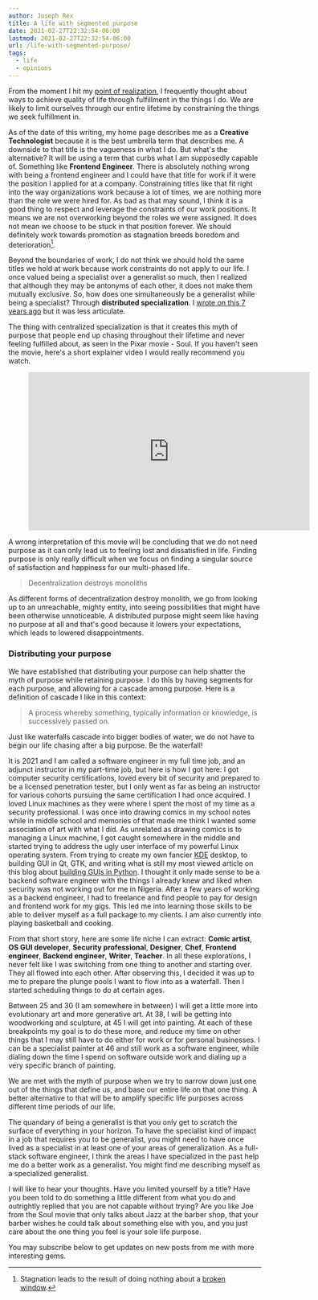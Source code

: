 ```yaml
---
author: Joseph Rex
title: A life with segmented purpose
date: 2021-02-27T22:32:54-06:00
lastmod: 2021-02-27T22:32:54-06:00
url: /life-with-segmented-purpose/
tags:
  - life
  - opinions
---
```

From the moment I hit my [point of realization][1], I frequently thought about ways to
achieve quality of life through fulfillment in the things I do. We are likely to limit
ourselves through our entire lifetime by constraining the things we seek fulfillment in.
<!--more-->

As of the date of this writing, my home page describes me as a **Creative Technologist**
because it is the best umbrella term that describes me. A downside to that title is the
vagueness in what I do. But what's the alternative? It will be using a
term that curbs what I am supposedly capable of. Something like **Frontend Engineer**.
There is absolutely nothing wrong with being a frontend engineer and I could have that
title for work if it were the position I applied for at a company. Constraining titles
like that fit right into the way organizations work because a lot of times, we are
nothing more than the role we were hired for. As bad as that may sound, I think it is a
good thing to respect and leverage the constraints of our work positions. It means we
are not overworking beyond the roles we were assigned. It does not mean we choose to
be stuck in that position forever. We should definitely work towards promotion as
stagnation breeds boredom and deterioration[^1].

Beyond the boundaries of work, I do not think we should hold the same titles we hold at
work because work constraints do not apply to our life. I once valued being a specialist
over a generalist so much, then I realized that although they may be antonyms of each
other, it does not make them mutually exclusive. So, how does one simultaneously be a
generalist while being a specialist? Through **distributed specialization**.
I [wrote on this 7 years ago][5] but it was less articulate.

The thing with centralized specialization is that it creates this myth of purpose that
people end up chasing throughout their lifetime and never feeling fulfilled about, as
seen in the Pixar movie - Soul. If you haven't seen the movie, here's a short explainer
video I would really recommend you watch.

<figure class="video">
<iframe width="560" height="315" src="https://www.youtube.com/embed/K5BqYgpxPoY" frameborder="0" allow="accelerometer; autoplay; clipboard-write; encrypted-media; gyroscope; picture-in-picture" allowfullscreen></iframe>
</figure>

A wrong interpretation of this movie will be concluding that we do not need purpose as it can only
lead us to feeling lost and dissatisfied in life. Finding purpose is only really difficult when
we focus on finding a singular source of satisfaction and happiness for our multi-phased life.

> Decentralization destroys monoliths

As different forms of decentralization destroy monolith, we go from looking up to an unreachable,
mighty entity, into seeing possibilities that might have been otherwise unnoticeable. A distributed
purpose might seem like having no purpose at all and that's good because it lowers your expectations,
which leads to lowered disappointments.

### Distributing your purpose
We have established that distributing your purpose can help shatter the myth of purpose while
retaining purpose. I do this by having segments for each purpose, and allowing for a cascade among
purpose. Here is a definition of cascade I like in this context:

> A process whereby something, typically information or knowledge, is successively passed on.

Just like waterfalls cascade into bigger bodies of water, we do not have to begin our life chasing
after a big purpose. Be the waterfall!

It is 2021 and I am called a software engineer in my full time job, and an adjunct instructor in my
part-time job, but here is how I got here: I got computer security certifications, loved every bit
of security and prepared to be a licensed penetration tester, but I only went as far as being an
instructor for various cohorts pursuing the same certification I had once acquired.
I loved Linux machines as they were where I spent the most of my time as a security professional.
I was once into drawing comics in my school notes while in middle school and memories of that made
me think I wanted some association of art with what I did.
As unrelated as drawing comics is to managing a Linux machine, I got caught somewhere in
the middle and started trying to address the ugly user interface of my powerful Linux operating
system. From trying to create my own fancier [KDE][3] desktop, to building GUI in Qt, GTK, and
writing what is still my most viewed article on this blog about [building GUIs in Python][4].
I thought it only made sense to be a backend software engineer with the things I already knew and
liked when security was not working out for me in Nigeria. After a few years of working as a
backend engineer, I had to freelance and find people to pay for design and frontend work for my
gigs. This led me into learning those skills to be able to deliver myself as a full package to
my clients. I am also currently into playing basketball and cooking.

From that short story, here are some life niche I can extract: **Comic artist**,
**OS GUI developer**, **Security professional**, **Designer**, **Chef**, **Frontend engineer**,
**Backend engineer**, **Writer**, **Teacher**. In all these explorations, I never felt like I was
switching from one thing to another and starting over. They all flowed into each other. After
observing this, I decided it was up to me to prepare the plunge pools I want to flow into as a
waterfall. Then I started scheduling things to do at certain ages.

Between 25 and 30 (I am somewhere in between) I will get a little more into evolutionary art and
more generative art. At 38, I will be getting into woodworking and sculpture, at 45 I will get
into painting. At each of these breakpoints my goal is to do these more, and reduce my time on
other things that I may still have to do either for work or for personal businesses. I can be a
specialist painter at 46 and still work as a software engineer, while dialing down the time I
spend on software outside work and dialing up a very specific branch of painting.

We are met with the myth of purpose when we try to narrow down just one out of the things that
define us, and base our entire life on that one thing. A better alternative to that will be to amplify
specific life purposes across different time periods of our life.

The quandary of being a generalist is that you only get to scratch the surface of everything
in your horizon. To have the specialist kind of impact in a job that requires you to be generalist, you might need to
have once lived as a specialist in at least one of your areas of generalization. As a full-stack
software engineer, I think the areas I have specialized in the past help me do a better work as a
generalist. You might find me describing myself as a specialized generalist.

I will like to hear your thoughts. Have you limited yourself by a title? Have you been told to
do something a little different from what you do and outrightly replied that you are not
capable without trying? Are you like Joe from the Soul movie that only talks about Jazz at the
barber shop, that your barber wishes he could talk about something else with you, and you just
care about the one thing you feel is your sole life purpose.

You may subscribe below to get updates on new posts from me with more interesting gems.


[^1]: Stagnation leads to the result of doing nothing about a [broken window][2].

[1]: /point-of-realization
[2]: https://en.wikipedia.org/wiki/Broken_windows_theory
[3]: https://kde.org
[4]: /getting-started-with-gui-development-in-python/
[5]: /im-an-x-programmer/


<!-- https://convertkit.slack.com/archives/C0VFM08AK/p1603385931367700 -->


